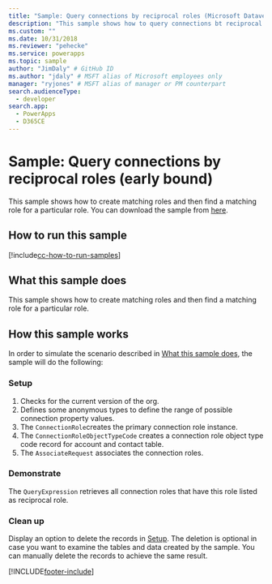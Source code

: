 ```yaml
---
title: "Sample: Query connections by reciprocal roles (Microsoft Dataverse) | Microsoft Docs" # Intent and product brand in a unique string of 43-59 chars including spaces
description: "This sample shows how to query connections bt reciprocal roles" # 115-145 characters including spaces. This abstract displays in the search result.
ms.custom: ""
ms.date: 10/31/2018
ms.reviewer: "pehecke"
ms.service: powerapps
ms.topic: sample
author: "JimDaly" # GitHub ID
ms.author: "jdaly" # MSFT alias of Microsoft employees only
manager: "ryjones" # MSFT alias of manager or PM counterpart
search.audienceType: 
  - developer
search.app: 
  - PowerApps
  - D365CE
---
```

# Sample: Query connections by reciprocal roles (early bound)



This sample shows how to create matching roles and then find a matching role for a particular role. You can download the sample from [here](https://github.com/Microsoft/PowerApps-Samples/tree/master/cds/orgsvc/C%23/QueryByReciprocalRole).

## How to run this sample

[!include[cc-how-to-run-samples](../../includes/cc-how-to-run-samples.md)]

## What this sample does

This sample shows how to create matching roles and then find a matching role for a particular role.

## How this sample works

In order to simulate the scenario described in [What this sample does](#what-this-sample-does), the sample will do the following:

### Setup

1. Checks for the current version of the org.
2. Defines some anonymous types to define the range of possible connection property values.
3. The `ConnectionRole`creates the primary connection role instance.
4. The `ConnectionRoleObjectTypeCode` creates a connection role object type code record for account and contact table.
5. The `AssociateRequest` associates the connection roles.

### Demonstrate

The `QueryExpression` retrieves all connection roles that have this role listed as reciprocal role.

### Clean up

Display an option to delete the records in [Setup](#setup). The deletion is optional in case you want to examine the tables and data created by the sample. You can manually delete the records to achieve the same result.


[!INCLUDE[footer-include](../../../../includes/footer-banner.md)]
